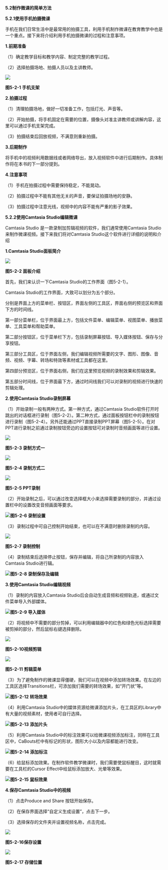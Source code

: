 

**5.2制作微课的简单方法**

**5.2.1使用手机拍摄微课**

手机在我们日常生活中是最常用的拍摄工具，利用手机制作微课在教育教学中也是一个重点。接下来将介绍利用手机拍摄微课的过程和注意事项。

**1.前期准备**

（1）确定教学目标和教学内容、制定完整的教学过程。

（2）选择拍摄场地、拍摄人员以及主讲教师。

![](/assets/5-2-1.png)

**图5-2-1 手机支架**

**2.拍摄过程**

（1）清理拍摄场地，做好一切准备工作，包括灯光、声音等。

（2）开始拍摄，将手机固定在需要的位置，摄像头对准主讲教师或讲解内容，这里可以通过手机支架完成。

（3）拍摄结束后回放视频，不满意则重新拍摄。

**3.后期制作**

将手机中的视频利用数据线或者网络导出，放入视频软件中进行后期制作。具体制作将在本书的下一部分提到。

**4.注意事项**

（1）手机在拍摄过程中需要保持稳定，不能晃动。

（2）拍摄过程中不能有其他无关的声音，要保证拍摄场地的安静。

（3）拍摄过程中注意光线，视频中的内容不能有严重的影子效果。



**5.2.2使用Camtasia Studio编辑微课**

Camtasia Studio 是一款录制加剪辑视频的软件，我们通常使用Camtasia Studio来制作微课视频。接下来我们将对Camtasia Studio这个软件进行详细的说明和介绍

**1.Camtasia Studio面板简介**

![](/assets/5-2-2.png)

**图5-2-2 面板介绍**

首先，我们来认识一下Camtasia Studio的工作界面（图5-2-1）。

Camtasia Studio的工作界面，大致可以划分为五个部分。

分别是界面上方的菜单栏、按钮区，界面左侧的工具区，界面右侧的预览区和界面下方的时间线。

第一部分菜单栏，位于界面最上方，包括文件菜单、编辑菜单、视图菜单、播放菜单、工具菜单和帮助菜单。

第二部分按钮区，位于菜单栏下方，包括录制屏幕按钮、导入媒体按钮、保存与分享按钮。

第三部分工具区，位于界面左侧，我们编辑视频所需要的文字、图形、图像、音频、视频、字幕、转场和特效等素材或工具都在这里。

第四部分预览区，位于界面右侧，我们在这里预览视频的录制效果和剪辑效果。

第五部分时间线，位于界面最下方，通过时间线我们可以对录制的视频进行快速的剪辑处理。

**2.使用Camtasia Studio录制屏幕**

（1）开始录制一般有两种方式。第一种方式，通过Camtasia Studio软件打开时跳出的对话框进行录制（图5-2-2）。第二种方式，通过面板按钮栏中的录制按钮进行录制（图5-2-4）。另外还能通过PPT直接录制PPT屏幕（图5-2-5）。在对PPT进行录制之前通过录制按钮旁边的设置按钮可对录制时音频画面等进行设置。

![](/assets/图片3.png)

**图5-2-3 录制方式一**

![](/assets/图片4.png)

**图5-2-4 录制方式二**

![](/assets/图片5.png)

**图5-2-5 PPT录制**

（2）开始录制之后，可以通过改变选择框大小来选择需要录制的部分，并通过设置栏中的设置改变音频画面等要求。

![](/assets/图片6.png)**图5-2-6 录制设置**

（3）录制过程中可自己控制开始结束，也可以在不满意时删除录制的内容。

![](/assets/图片7.png)

**图5-2-7 录制控制**

（4）录制结束后选择停止按钮，保存并编辑，将自己所录制的内容放入Camtasia Studio进行辑。

![](/assets/图片8.png)**图5-2-8 录制保存及编辑**

**3.使用Camtasia Studio编辑视频**

（1）录制的内容放入Camtasia Studio后会自动生成音频和视频轨道，或通过文件菜单导入外部媒体。

![](/assets/图片9.png)**图5-2-9 导入媒体**

（2）将视频中不需要的部分剪掉，可以利用编辑器中的红色和绿色光标选择需要被剪掉的部分，然后鼠标右键选择删除。

![](/assets/图片10.png)

**图5-2-10视频剪辑**

![](/assets/图片11.png)

**图5-2-11 剪辑菜单**

（3）为了避免制作的微课显得僵硬，我们可以在视频中添加转场效果。在左边的工具区选择Transitions栏，可添加我们需要的转场效果，如“开门状”等。

![](/assets/图片12.png)**图5-2-12 转场效果**

（4）利用Camtasia Studio中的媒体资源给微课添加片头，在工具区的Library中有大量的视频素材，使用者可自行选择。

![](/assets/图片13.png)**图5-2-13 添加片头**

（5）利用Camtasia Studio中的标注效果可以给微课视频添加标注，同样在工具区中，CaBouts栏中有标记的形状，图形大小以及内容都能进行改变。

![](/assets/图片14.png)**图5-2-14 添加标注**

（6）给鼠标添加效果。在制作软件教学微课时，我们需要使鼠标醒目，这时就需要在工具栏的Cursor Effect中给鼠标添加放大、光晕等效果。

![](/assets/图片15.png)**图5-2-15 鼠标效果**

**4.保存Camtasia Studio中的视频**

（1）点击Produce and Share 按钮开始保存。

（2）在保存界面选择“自定义生成设置”，点击下一步。

（3）选择保存的文件夹并设置视频名称，点击完成。

![](/assets/图片16.png)

**图5-2-16保存设置**

![](/assets/图片17.png)

**图5-2-17 存储位置**




